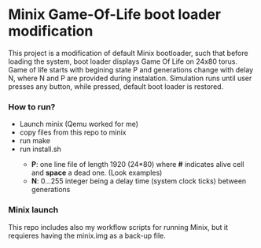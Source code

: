 # Minix Game-Of-Life boot loader modification

This project is a modification of default Minix bootloader, such that before loading the system, boot loader displays Game Of Life on 24x80 torus. Game of life starts with begining state P and generations change with delay N, where N and P are provided during instalation. Simulation runs until user presses any button, while pressed, default boot loader is restored.

### How to run?
- Launch minix (Qemu worked for me)
- copy files from this repo to minix
- run make
- run install.sh <P> <N>
  - **P**: one line file of length 1920 (24*80) where **#** indicates alive cell and **space** a dead one. (Look examples)
  - **N**: 0...255 integer being a delay time (system clock ticks) between generations 

### Minix launch
This repo includes also my workflow scripts for running Minix, but it requieres having the minix.img as a back-up file.
